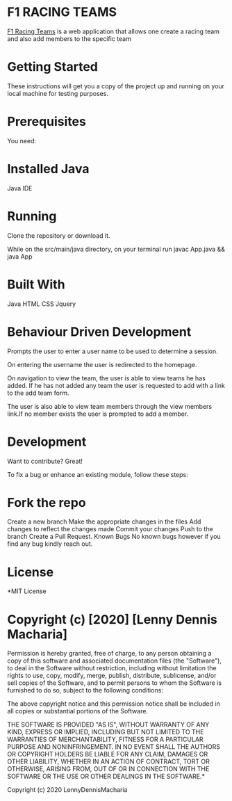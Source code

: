 # F1 RACING TEAMS

[F1 Racing Teams](https://github.com/LennyDennis/RacingTeams) is a web application that allows one create a racing team and also add members to the specific team

# Getting Started
These instructions will get you a copy of the project up and running on your local machine for testing purposes.

# Prerequisites
You need:

# Installed Java
Java IDE

# Running
Clone the repository or download it.

While on the src/main/java directory, on your terminal run javac App.java && java App

# Built With
Java
HTML
CSS
Jquery

# Behaviour Driven Development
Prompts the user to enter a user name to be used to determine a session.

On entering the username the user is redirected to the homepage.

On navigation to view the team, the user is able to view teams he has added. If he has not added any team the user is requested to add with a link to the add team form.

The user is also able to view team members through the view members link.If no member exists the user is prompted to add a member.

# Development
Want to contribute? Great!

To fix a bug or enhance an existing module, follow these steps:

# Fork the repo
Create a new branch
Make the appropriate changes in the files
Add changes to reflect the changes made
Commit your changes
Push to the branch
Create a Pull Request.
Known Bugs
No known bugs however if you find any bug kindly reach out.

# License
*MIT License

# Copyright (c) [2020] [Lenny Dennis Macharia]

Permission is hereby granted, free of charge, to any person obtaining a copy of this software and associated documentation files (the "Software"), to deal in the Software without restriction, including without limitation the rights to use, copy, modify, merge, publish, distribute, sublicense, and/or sell copies of the Software, and to permit persons to whom the Software is furnished to do so, subject to the following conditions:

The above copyright notice and this permission notice shall be included in all copies or substantial portions of the Software.

THE SOFTWARE IS PROVIDED "AS IS", WITHOUT WARRANTY OF ANY KIND, EXPRESS OR IMPLIED, INCLUDING BUT NOT LIMITED TO THE WARRANTIES OF MERCHANTABILITY, FITNESS FOR A PARTICULAR PURPOSE AND NONINFRINGEMENT. IN NO EVENT SHALL THE AUTHORS OR COPYRIGHT HOLDERS BE LIABLE FOR ANY CLAIM, DAMAGES OR OTHER LIABILITY, WHETHER IN AN ACTION OF CONTRACT, TORT OR OTHERWISE, ARISING FROM, OUT OF OR IN CONNECTION WITH THE SOFTWARE OR THE USE OR OTHER DEALINGS IN THE SOFTWARE.*

Copyright (c) 2020 LennyDennisMacharia
